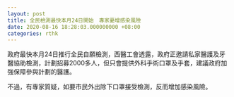 ```yaml
---
layout: post
title: 全民檢測最快本月24日開始　專家憂增感染風險
date: 2020-08-16 18:28:03.000000000 +08:00
categories: rthk
---
```


政府最快本月24日推行全民自願檢測，西醫工會透露，政府正邀請私家醫護及牙醫協助檢測，計劃招募2000多人，但只會提供外科手術口罩及手套，建議政府加強保障參與計劃的醫護。

不過，有專家質疑，如要市民外出除下口罩接受檢測，反而增加感染風險。
